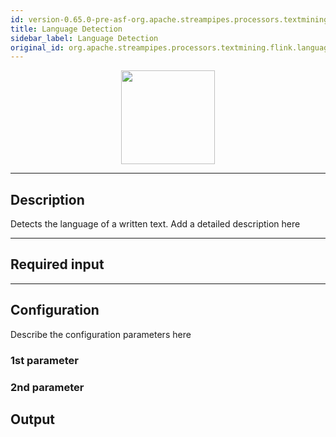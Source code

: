 ```yaml
---
id: version-0.65.0-pre-asf-org.apache.streampipes.processors.textmining.flink.languagedetection
title: Language Detection
sidebar_label: Language Detection
original_id: org.apache.streampipes.processors.textmining.flink.languagedetection
---
```


<!--
  ~ Licensed to the Apache Software Foundation (ASF) under one or more
  ~ contributor license agreements.  See the NOTICE file distributed with
  ~ this work for additional information regarding copyright ownership.
  ~ The ASF licenses this file to You under the Apache License, Version 2.0
  ~ (the "License"); you may not use this file except in compliance with
  ~ the License.  You may obtain a copy of the License at
  ~
  ~    http://www.apache.org/licenses/LICENSE-2.0
  ~
  ~ Unless required by applicable law or agreed to in writing, software
  ~ distributed under the License is distributed on an "AS IS" BASIS,
  ~ WITHOUT WARRANTIES OR CONDITIONS OF ANY KIND, either express or implied.
  ~ See the License for the specific language governing permissions and
  ~ limitations under the License.
  ~
  -->



<p align="center"> 
    <img src="/docs/img/pipeline-elements/org.apache.streampipes.processors.textmining.flink.languagedetection/icon.png" width="150px;" class="pe-image-documentation"/>
</p>

***

## Description

Detects the language of a written text.
Add a detailed description here

***

## Required input


***

## Configuration

Describe the configuration parameters here

### 1st parameter


### 2nd parameter

## Output